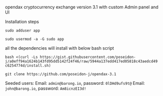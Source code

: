 opendax cryptocurrency exchange version 3.1 with custom Admin panel and UI


Installation steps

`sudo adduser app`

`sudo usermod -a -G sudo app`

all the dependencies will install with below bash script

`bash <(curl -Ls https://gist.githubusercontent.com/poseidon-j/a0eff94a1624b143fd95dd5142f24f46/raw/5944a137edd417ed05818c43aedcd49c6254774d/install.sh)`

`git clone https://github.com/poseidon-j/opendax-3.1`

Seeded users:
Email: `admin@barong.io`, password: `0lDHd9ufs9t@`
Email: `john@barong.io`, password: `Am8icnzEI3d!`

